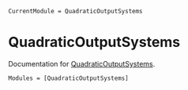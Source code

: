 ```@meta
CurrentModule = QuadraticOutputSystems
```

# QuadraticOutputSystems

Documentation for [QuadraticOutputSystems](https://github.com/Jonas-Nicodemus/ph-energy-matching/tree/main/src/QuadraticOutputSystems).

```@autodocs
Modules = [QuadraticOutputSystems]
```
